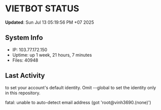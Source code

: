 # VIETBOT STATUS
**Updated**: Sun Jul 13 05:19:56 PM +07 2025

## System Info
- IP: 103.77.172.150
- Uptime: up 1 week, 21 hours, 7 minutes
- Files: 40948

## Last Activity

to set your account's default identity.
Omit --global to set the identity only in this repository.

fatal: unable to auto-detect email address (got 'root@vinh3690.(none)')

